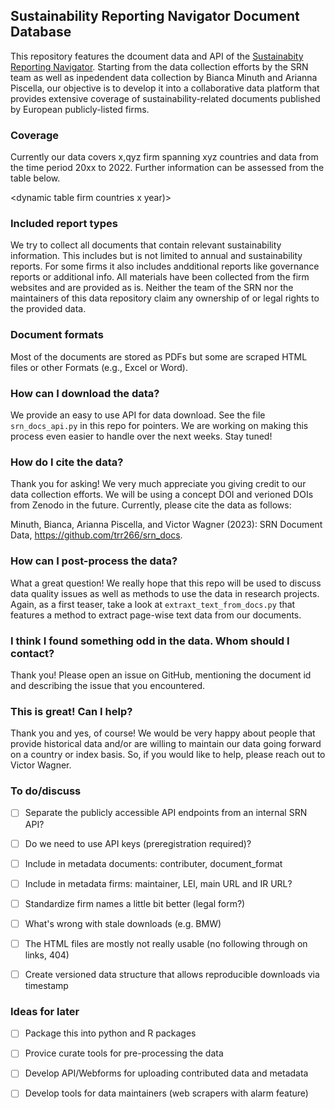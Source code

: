 ## Sustainability Reporting Navigator Document Database

This repository features the dcoument data and API of the 
[Sustainabity Reporting Navigator](https://www.sustainabilityreportingnavigator.com).
Starting from the data collection efforts by the SRN team as well as 
inpedendent data collection by Bianca Minuth and Arianna Piscella, 
our objective is to develop it into a collaborative data platform that 
provides extensive coverage of sustainability-related documents published 
by European publicly-listed firms.


### Coverage

Currently our data covers x,qyz firm spanning xyz countries and data from
the time period 20xx to 2022. Further information can be assessed from
the table below.

<dynamic table firm countries x year)>


### Included report types

We try to collect all documents that contain relevant sustainability 
information. This includes but is not limited to annual and sustainability
reports. For some firms it also includes andditional reports like governance 
reports or additional info. All materials have been collected from the firm 
websites and are provided as is. Neither the team of the SRN nor the maintainers 
of this data repository claim any ownership of or legal rights to the 
provided data. 

<dynamic table report types>


### Document formats

Most of the documents are stored as PDFs but some are scraped HTML files or
other Formats (e.g., Excel or Word).


### How can I download the data?

We provide an easy to use API for data download. See the file `srn_docs_api.py` 
in this repo for pointers. We are working on making this process even easier 
to handle over the next weeks. Stay tuned!


### How do I cite the data?

Thank you for asking! We very much appreciate you giving credit to our data 
collection efforts. We will be using a concept DOI and verioned DOIs 
from Zenodo in the future. Currently, please cite the data as follows:

Minuth, Bianca, Arianna Piscella, and Victor Wagner (2023): SRN Document 
Data, https://github.com/trr266/srn_docs.


### How can I post-process the data?

What a great question! We really hope that this repo will be used to discuss 
data quality issues as well as methods to use the data in research
projects. Again, as a first teaser, take a look at 
`extraxt_text_from_docs.py` that features a method to extract page-wise 
text data from our documents.


### I think I found something odd in the data. Whom should I contact?

Thank you! Please open an issue on GitHub, mentioning the document id 
and describing the issue that you encountered.


### This is great! Can I help?

Thank you and yes, of course! We would be very happy about people that 
provide historical data and/or are willing to maintain our data going 
forward on a country or index basis. So, if you would like to help, please
reach out to Victor Wagner. 


### To do/discuss

- [ ] Separate the publicly accessible API endpoints from an internal SRN API?
- [ ] Do we need to use API keys (preregistration required)?
- [ ] Include in metadata documents: contributer, document_format
- [ ] Include in metadata firms: maintainer, LEI, main URL and IR URL?
- [ ] Standardize firm names a little bit better (legal form?)
- [ ] What's wrong with stale downloads (e.g. BMW)
- [ ] The HTML files are mostly not really usable (no following through on links, 404)
- [ ] Create versioned data structure that allows reproducible downloads via timestamp


### Ideas for later

- [ ] Package this into python and R packages
- [ ] Provice curate tools for pre-processing the data
- [ ] Develop API/Webforms for uploading contributed data and metadata
- [ ] Develop tools for data maintainers (web scrapers with alarm feature)



